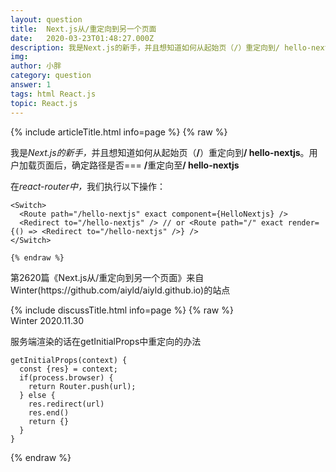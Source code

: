 ```yaml
---
layout: question
title:  Next.js从/重定向到另一个页面
date:   2020-03-23T01:48:27.000Z
description: 我是Next.js的新手，并且想知道如何从起始页（/）重定向到/ hello-nextjs。用户加载页面后，确定路径是否=== /重定向至/ hello-...
img: 
author: 小胖
category: question
answer: 1
tags: html React.js
topic: React.js
---
```

<div class="article-root">
  <div class="article">
    {% include articleTitle.html info=page %}
    {% raw %}
    <div class="article-content"><p><font style="vertical-align: inherit;"><font style="vertical-align: inherit;">我是</font></font><em><font style="vertical-align: inherit;"><font style="vertical-align: inherit;">Next.js的新手，</font></font></em><font style="vertical-align: inherit;"><font style="vertical-align: inherit;">并且想知道如何从起始页（</font></font><strong><font style="vertical-align: inherit;"><font style="vertical-align: inherit;">/</font></font></strong><font style="vertical-align: inherit;"><font style="vertical-align: inherit;">）</font><font style="vertical-align: inherit;">重定向</font><font style="vertical-align: inherit;">到</font></font><strong><font style="vertical-align: inherit;"><font style="vertical-align: inherit;">/ hello-nextjs</font></font></strong><font style="vertical-align: inherit;"><font style="vertical-align: inherit;">。</font><font style="vertical-align: inherit;">用户加载页面后，确定路径是否=== </font></font><strong><font style="vertical-align: inherit;"><font style="vertical-align: inherit;">/</font></font></strong><font style="vertical-align: inherit;"><font style="vertical-align: inherit;">重定向至</font></font><strong><font style="vertical-align: inherit;"><font style="vertical-align: inherit;">/ hello-nextjs</font></font></strong></p>

<p><font style="vertical-align: inherit;"><font style="vertical-align: inherit;">在</font></font><em><font style="vertical-align: inherit;"><font style="vertical-align: inherit;">react-router中，</font></font></em><font style="vertical-align: inherit;"><font style="vertical-align: inherit;">我们执行以下操作：</font></font></p>

<pre><code>&lt;Switch&gt;<font></font>
  &lt;Route path="/hello-nextjs" exact component={HelloNextjs} /&gt;<font></font>
  &lt;Redirect to="/hello-nextjs" /&gt; // or &lt;Route path="/" exact render={() =&gt; &lt;Redirect to="/hello-nextjs" /&gt;} /&gt;<font></font>
&lt;/Switch&gt;<font></font>
</code></pre></div>
    {% endraw %}
  </div>
  <p class="winter_mark">第2620篇《Next.js从/重定向到另一个页面》来自Winter(https://github.com/aiyld/aiyld.github.io)的站点</p>
  <div class="discuss-wrapper">
    {% include discussTitle.html info=page %}
    {% raw %}
    <div class="discuss-item">
        <div class="discuss-parent">
          <div class="discuss-meta">
            <span class="discuss-user">Winter</span>
            <span class="discuss-time">2020.11.30</span>
          </div>
          <div class="discuss-comment"><p>服务端渲染的话在getInitialProps中重定向的办法</p><pre><code class="language-javascript">getInitialProps(context) {
  const {res} = context;
  if(process.browser) {
    return Router.push(url);
  } else {
    res.redirect(url)
    res.end()
    return {}
  }
}</code></pre></div>
        </div></div>
    {% endraw %}
  </div>
<div>
